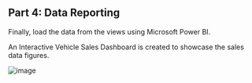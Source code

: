 ## **Part 4: Data Reporting**

Finally, load the data from the views using Microsoft Power BI. 

An Interactive Vehicle Sales Dashboard is created to showcase the sales data figures.

![image](https://github.com/user-attachments/assets/a0ebe25f-a4a5-438c-84fa-de381cf5aa00)

